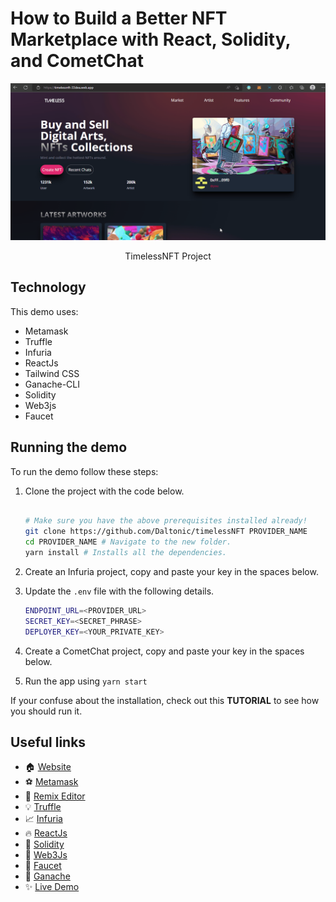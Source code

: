 # How to Build a Better NFT Marketplace with React, Solidity, and CometChat

![TimelessNFT Project](./screenshots/0.gif)

<center><figcaption>TimelessNFT Project</figcaption></center>

## Technology

This demo uses:

- Metamask
- Truffle
- Infuria
- ReactJs
- Tailwind CSS
- Ganache-CLI
- Solidity
- Web3js
- Faucet

## Running the demo

To run the demo follow these steps:

1. Clone the project with the code below.

   ```sh

   # Make sure you have the above prerequisites installed already!
   git clone https://github.com/Daltonic/timelessNFT PROVIDER_NAME
   cd PROVIDER_NAME # Navigate to the new folder.
   yarn install # Installs all the dependencies.
   ```

2. Create an Infuria project, copy and paste your key in the spaces below.
3. Update the `.env` file with the following details.
   ```sh
   ENDPOINT_URL=<PROVIDER_URL>
   SECRET_KEY=<SECRET_PHRASE>
   DEPLOYER_KEY=<YOUR_PRIVATE_KEY>
   ```
4. Create a CometChat project, copy and paste your key in the spaces below.
5. Run the app using `yarn start`
   <br/>

If your confuse about the installation, check out this **TUTORIAL** to see how you should run it.

## Useful links

- 🏠 [Website](https://daltonic.github.io/)
- ⚽ [Metamask](https://metamask.io/)
- 🚀 [Remix Editor](https://remix.ethereum.org/)
- 💡 [Truffle](https://trufflesuite.com/)
- 📈 [Infuria](https://infura.io/)
- 🔥 [ReactJs](https://reactjs.org/)
- 🐻 [Solidity](https://soliditylang.org/)
- 👀 [Web3Js](https://docs.ethers.io/v5/)
- 🎅 [Faucet](https://faucets.chain.link/rinkeby)
- 🤖 [Ganache](https://trufflesuite.com/ganache/index.html)
- ✨ [Live Demo](https://timelessnft-33dea.web.app/)
